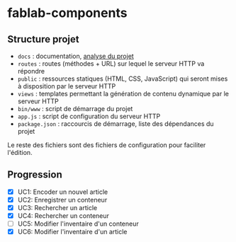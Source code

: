 # fablab-components

## Structure projet

* `docs` : documentation, [analyse du projet](docs/Analysis.md)
* `routes` : routes (méthodes + URL) sur lequel le serveur HTTP va répondre
* `public` : ressources statiques (HTML, CSS, JavaScript) qui seront mises à disposition par le serveur HTTP
* `views` : templates permettant la génération de contenu dynamique par le serveur HTTP
* `bin/www` : script de démarrage du projet
* `app.js` : script de configuration du serveur HTTP
* `package.json` : raccourcis de démarrage, liste des dépendances du projet

Le reste des fichiers sont des fichiers de configuration pour faciliter l'édition.

## Progression

* [x] UC1: Encoder un nouvel article
* [x] UC2: Enregistrer un conteneur
* [X] UC3: Rechercher un article
* [X] UC4: Rechercher un conteneur
* [ ] UC5: Modifier l'inventaire d'un conteneur
* [X] UC6: Modifier l'inventaire d'un article
